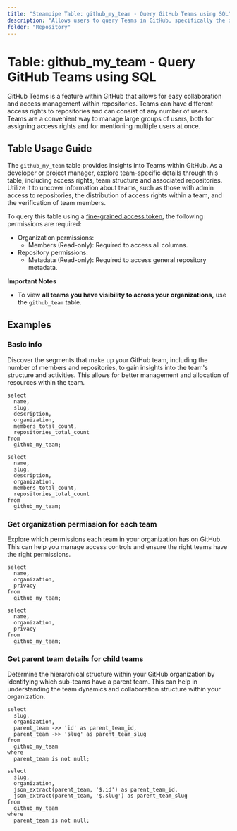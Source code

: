 ```yaml
---
title: "Steampipe Table: github_my_team - Query GitHub Teams using SQL"
description: "Allows users to query Teams in GitHub, specifically the details of teams that the authenticated user is a part of, providing insights into team structure, access rights and associated repositories."
folder: "Repository"
---
```


# Table: github_my_team - Query GitHub Teams using SQL

GitHub Teams is a feature within GitHub that allows for easy collaboration and access management within repositories. Teams can have different access rights to repositories and can consist of any number of users. Teams are a convenient way to manage large groups of users, both for assigning access rights and for mentioning multiple users at once.

## Table Usage Guide

The `github_my_team` table provides insights into Teams within GitHub. As a developer or project manager, explore team-specific details through this table, including access rights, team structure and associated repositories. Utilize it to uncover information about teams, such as those with admin access to repositories, the distribution of access rights within a team, and the verification of team members.

To query this table using a [fine-grained access token](https://docs.github.com/en/authentication/keeping-your-account-and-data-secure/managing-your-personal-access-tokens#creating-a-fine-grained-personal-access-token), the following permissions are required:
  - Organization permissions:
    - Members (Read-only): Required to access all columns.
  - Repository permissions:
    - Metadata (Read-only): Required to access general repository metadata.

**Important Notes**
- To view **all teams you have visibility to across your organizations,** use the `github_team` table.

## Examples

### Basic info
Discover the segments that make up your GitHub team, including the number of members and repositories, to gain insights into the team's structure and activities. This allows for better management and allocation of resources within the team.

```sql+postgres
select
  name,
  slug,
  description,
  organization,
  members_total_count,
  repositories_total_count
from
  github_my_team;
```

```sql+sqlite
select
  name,
  slug,
  description,
  organization,
  members_total_count,
  repositories_total_count
from
  github_my_team;
```

### Get organization permission for each team
Explore which permissions each team in your organization has on GitHub. This can help you manage access controls and ensure the right teams have the right permissions.

```sql+postgres
select
  name,
  organization,
  privacy
from
  github_my_team;
```

```sql+sqlite
select
  name,
  organization,
  privacy
from
  github_my_team;
```

### Get parent team details for child teams
Determine the hierarchical structure within your GitHub organization by identifying which sub-teams have a parent team. This can help in understanding the team dynamics and collaboration structure within your organization.

```sql+postgres
select
  slug,
  organization,
  parent_team ->> 'id' as parent_team_id,
  parent_team ->> 'slug' as parent_team_slug
from
  github_my_team
where
  parent_team is not null;
```

```sql+sqlite
select
  slug,
  organization,
  json_extract(parent_team, '$.id') as parent_team_id,
  json_extract(parent_team, '$.slug') as parent_team_slug
from
  github_my_team
where
  parent_team is not null;
```